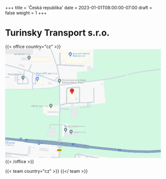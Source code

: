 +++
title = 'Česká republika'
date = 2023-01-01T08:00:00-07:00
draft = false
weight = 1
+++


# Turinsky Transport s.r.o.

{{< office country="cz" >}}
![map](map.webp)
{{< /office >}}

{{< team country="cz" >}}
{{</ team >}}